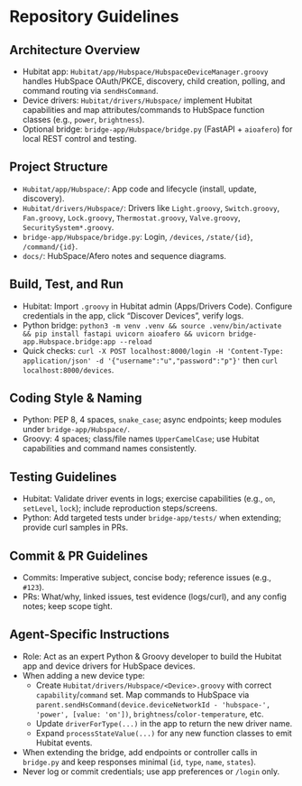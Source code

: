 # Repository Guidelines

## Architecture Overview
- Hubitat app: `Hubitat/app/Hubspace/HubspaceDeviceManager.groovy` handles HubSpace OAuth/PKCE, discovery, child creation, polling, and command routing via `sendHsCommand`.
- Device drivers: `Hubitat/drivers/Hubspace/` implement Hubitat capabilities and map attributes/commands to HubSpace function classes (e.g., `power`, `brightness`).
- Optional bridge: `bridge-app/Hubspace/bridge.py` (FastAPI + `aioafero`) for local REST control and testing.

## Project Structure
- `Hubitat/app/Hubspace/`: App code and lifecycle (install, update, discovery).
- `Hubitat/drivers/Hubspace/`: Drivers like `Light.groovy`, `Switch.groovy`, `Fan.groovy`, `Lock.groovy`, `Thermostat.groovy`, `Valve.groovy`, `SecuritySystem*.groovy`.
- `bridge-app/Hubspace/bridge.py`: Login, `/devices`, `/state/{id}`, `/command/{id}`.
- `docs/`: HubSpace/Afero notes and sequence diagrams.

## Build, Test, and Run
- Hubitat: Import `.groovy` in Hubitat admin (Apps/Drivers Code). Configure credentials in the app, click “Discover Devices”, verify logs.
- Python bridge: `python3 -m venv .venv && source .venv/bin/activate && pip install fastapi uvicorn aioafero && uvicorn bridge-app.Hubspace.bridge:app --reload`
- Quick checks: `curl -X POST localhost:8000/login -H 'Content-Type: application/json' -d '{"username":"u","password":"p"}'` then `curl localhost:8000/devices`.

## Coding Style & Naming
- Python: PEP 8, 4 spaces, `snake_case`; async endpoints; keep modules under `bridge-app/Hubspace/`.
- Groovy: 4 spaces; class/file names `UpperCamelCase`; use Hubitat capabilities and command names consistently.

## Testing Guidelines
- Hubitat: Validate driver events in logs; exercise capabilities (e.g., `on`, `setLevel`, `lock`); include reproduction steps/screens.
- Python: Add targeted tests under `bridge-app/tests/` when extending; provide curl samples in PRs.

## Commit & PR Guidelines
- Commits: Imperative subject, concise body; reference issues (e.g., `#123`).
- PRs: What/why, linked issues, test evidence (logs/curl), and any config notes; keep scope tight.

## Agent-Specific Instructions
- Role: Act as an expert Python & Groovy developer to build the Hubitat app and device drivers for HubSpace devices.
- When adding a new device type:
  - Create `Hubitat/drivers/Hubspace/<Device>.groovy` with correct `capability`/`command` set. Map commands to HubSpace via `parent.sendHsCommand(device.deviceNetworkId - 'hubspace-', 'power', [value: 'on'])`, `brightness`/`color-temperature`, etc.
  - Update `driverForType(...)` in the app to return the new driver name.
  - Expand `processStateValue(...)` for any new function classes to emit Hubitat events.
- When extending the bridge, add endpoints or controller calls in `bridge.py` and keep responses minimal (`id`, `type`, `name`, `states`).
- Never log or commit credentials; use app preferences or `/login` only.
